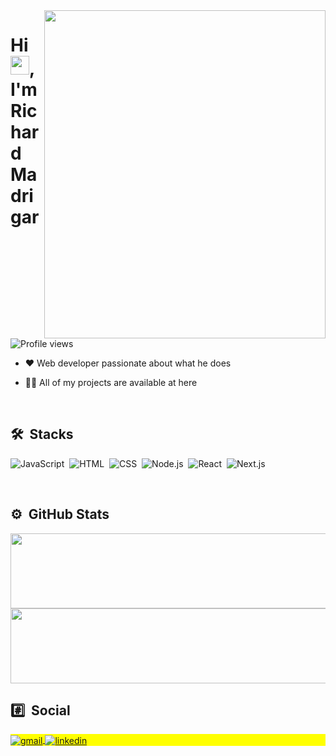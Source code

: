 
<img align="right" height="525em" width="450em" src="https://i.pinimg.com/originals/c6/3c/ae/c63cae1344766f14d9d184e5aafed065.gif"/>
<h1 align="left">Hi <img src="https://raw.githubusercontent.com/kaueMarques/kaueMarques/master/hi.gif" width="30px">, I'm Richard Madrigar</h1>
<p align="left"> <img src="https://komarev.com/ghpvc/?username=brunocout&color=blueviolet" alt="Profile views" /> </p>

- ❤️ Web developer passionate about what he does

- 👨‍💻 All of my projects are available at here

<br>

## 🛠 &nbsp;Stacks
 
![JavaScript](https://img.shields.io/badge/-JavaScript-blueviolet?style=flat&logo=javascript)&nbsp;
![HTML](https://img.shields.io/badge/-HTML-blueviolet?style=flat&logo=HTML5)&nbsp;
![CSS](https://img.shields.io/badge/-CSS-blueviolet?style=flat&logo=CSS3&logoColor=1572B6)&nbsp;
![Node.js](https://img.shields.io/badge/-Node.js-blueviolet?style=flat&logo=node.js)&nbsp;
![React](https://img.shields.io/badge/-React-blueviolet?style=flat&logo=react)&nbsp;
![Next.js](https://img.shields.io/badge/-Next.js-blueviolet?style=flat&logo=next.js)&nbsp;

<br>

## ⚙️ &nbsp;GitHub Stats

<div>

 <img height="120em" width="530em" src="https://github-readme-stats.vercel.app/api?username=richardMadrigar&show_icons=true&theme=radical&include_all_commits=true&count_private=true"/>
 <img height="120em" width="530em" src="https://github-readme-stats.vercel.app/api/top-langs/?username=richardMadrigar&layout=compact&langs_count=7&theme=radical"/>
</div>


## #️⃣ &nbsp;Social
 
<p align="left" style="background:yellow">
  <a href="mailto:iambrunocout@gmail.com" target="_blank">
   <img align="center" src="https://img.shields.io/badge/-iambrunocout-blueviolet?style=flat&logo=gmail" alt="gmail">
  </a>
  <a href="https://linkedin.com/in/brunocout" target="_blank">
   <img align="center" src="https://img.shields.io/badge/-brunocout-blueviolet?style=flat&logo=linkedin" alt="linkedin"/>
  </a>
</p>

